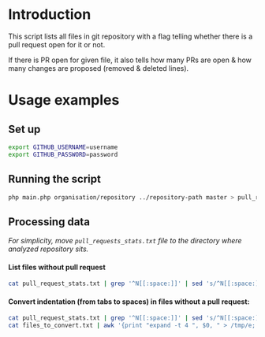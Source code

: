 # Introduction
This script lists all files in git repository with a flag telling whether there is a pull request open for it or not.

If there is PR open for given file, it also tells how many PRs are open & how many changes are proposed (removed &
deleted lines).

# Usage examples
## Set up
```bash
export GITHUB_USERNAME=username
export GITHUB_PASSWORD=password
```

## Running the script
```bash
php main.php organisation/repository ../repository-path master > pull_request_stats.txt
```

## Processing data
_For simplicity, move `pull_requests_stats.txt` file to the directory where analyzed repository sits._

#### List files without pull request
```bash
cat pull_request_stats.txt | grep '^N[[:space:]]' | sed 's/^N[[:space:]]//g' | grep \.php$
```

#### Convert indentation (from tabs to spaces) in files without a pull request:
```bash
cat pull_request_stats.txt | grep '^N[[:space:]]' | sed 's/^N[[:space:]]//g' | grep \.php$ > files_to_convert.txt
cat files_to_convert.txt | awk '{print "expand -t 4 ", $0, " > /tmp/e; mv /tmp/e ", $0}' | sh
```
